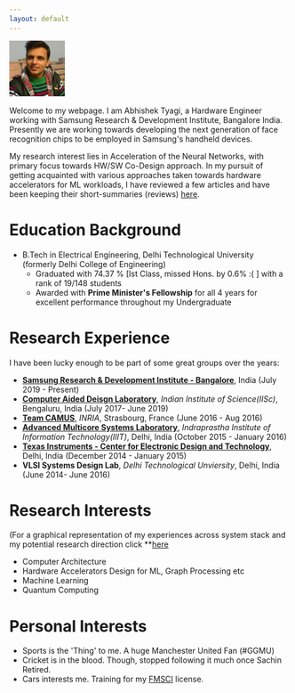 ```yaml
---
layout: default
---
```


<script src = "assets/js/test.js"></script>
<script src="/pace/pace.js"></script>
<link href="/pace/themes/blue/pace-theme-barber-shop.css" rel="stylesheet" />
<img id = "biophoto" src = "assets/img/bio_photo.jpeg" alt = "Abhishek Tyagi" style = "width: 100px;height:100px;">

Welcome to my webpage. I am Abhishek Tyagi, a Hardware Engineer working with Samsung Research & Development Institute, Bangalore India. Presently we are working towards developing the next generation of face recognition chips to be employed in Samsung's handheld devices.

My research interest lies in Acceleration of the Neural Networks, with primary focus towards HW/SW Co-Design approach. In my pursuit of getting acquainted with various approaches taken towards hardware accelerators for ML workloads, I have reviewed a few articles and have been keeping their short-summaries (reviews) [here](). 

# Education Background
- B.Tech in Electrical Engineering, Delhi Technological University (formerly Delhi College of Engineering)
  - Graduated with 74.37 % [Ist Class, missed Hons. by 0.6% :( ] with a rank of 19/148 students
  - Awarded with **Prime Minister's Fellowship** for all 4 years for excellent performance throughout my Undergraduate

# Research Experience
I have been lucky enough to be part of some great groups over the years:

- **[Samsung Research & Development Institute - Bangalore](https://research.samsung.com/sri-b)**, India (July 2019 - Present)
- **[Computer Aided Deisgn Laboratory](http://cadl.iisc.ernet.in/cadlab/)**, _Indian Institute of Science(IISc)_, Bengaluru, India (July 2017- June 2019)
- **[Team CAMUS](http://team.inria.fr/camus/)**, _INRIA_, Strasbourg, France (June 2016 - Aug 2016)
- **[Advanced Multicore Systems Laboratory](https://www.iiitd.edu.in/noc/)**, _Indraprastha Institute of Information Technology(IIIT)_, Delhi, India (October 2015 - January 2016)
- **[Texas Instruments - Center for Electronic Design and Technology](http://cedtnsit.in/)**, Delhi, India (December 2014 - January 2015)
- **VLSI Systems Design Lab**, _Delhi Technological Unviersity_, Delhi, India (June 2014- June 2016)

# Research Interests

(For a graphical representation of my experiences across system stack and my potential research direction click **[here](/research_int/image.md)
- Computer Architecture
- Hardware Accelerators Design for ML, Graph Processing etc
- Machine Learning
- Quantum Computing

# Personal Interests
- Sports is the 'Thing' to me. A huge Manchester United Fan (#GGMU)
- Cricket is in the blood. Though, stopped following it much once Sachin Retired.
- Cars interests me. Training for my [FMSCI](http://licence.fmsci.co.in/) license.
